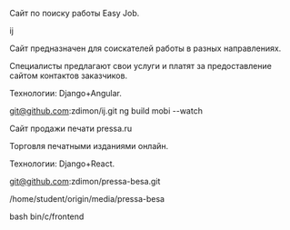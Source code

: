 Сайт по поиску работы Easy Job.

ij

Сайт предназначен для соискателей работы в разных направлениях.

Специалисты предлагают свои услуги и платят за предоставление сайтом контактов заказчиков. 

Технологии: Django+Angular.

git@github.com:zdimon/ij.git
ng build mobi --watch



Сайт продажи печати pressa.ru

Торговля печатными изданиями онлайн.

Технологии: Django+React.

git@github.com:zdimon/pressa-besa.git

/home/student/origin/media/pressa-besa

bash bin/c/frontend